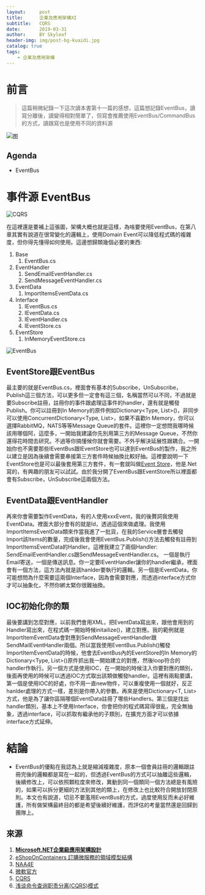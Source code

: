 ```yaml
---
layout:     post
title:      企業及應用架構XI
subtitle:   CQRS
date:       2019-03-31
author:     BY Skyleaf
header-img: img/post-bg-kuaidi.jpg
catalog: true
tags:
    - 企業及應用架構
---
```

# 前言

> 這篇稍微紀錄一下這次讀本書第十一篇的感想，這篇想記錄EventBus，讀寫分離後，讀變得相對簡單了，但寫會推薦使用EventBus/CommandBus的方式，讀跟寫也是使用不同的資料源

![图](https://images.unsplash.com/photo-1545424436-ebfb08353407?ixlib=rb-1.2.1&ixid=eyJhcHBfaWQiOjEyMDd9&auto=format&fit=crop&w=500&q=80)

## Agenda

- EventBus


# 事件源 EventBus

![CQRS](https://www.codeproject.com/KB/architecture/555855/CQRS.jpg)

在這裡還是要補上這張圖，架構大概也就是這樣，為啥要使用EventBus，在第八章其實有說道在很常變化的邏輯上，使用Domain Event可以降低程式碼的複雜度，但你得先懂得如何使用。這邊想歸類幾個必要的東西:

1. Base
   1. EventBus.cs
2. EventHandler
   1. SendEmailEventHandler.cs
   2. SendMessageEventHandler.cs
3. EventData
   1. ImportItemsEventData.cs
4. Interface
   1. IEventBus.cs
   2. IEventData.cs
   3. IEventHandler.cs
   4. IEventStore.cs
5. EventStore
   1. InMemoryEventStore.cs

![EventBus](ttps://i.imgur.com/mhneeYO.png)

## EventStore跟EventBus
最主要的就是EventBus.cs，裡面會有基本的Subscribe，UnSubscribe，Publish這三個方法，可以更多但一定會有這三個，名稱當然可以不同，不過就是要Subscribe註冊，註冊你的事件跟處理這事件的handler，還有就是觸發Publish。你可以註冊到In Memory的原件例如Dictionary<Type, List<Type>>()，非同步可以使用ConcurrentDictionary<Type, List<Type>>，如果不喜歡In Memory，你可以選擇RabbitMQ，NATS等等Message Queue的套件。這裡你一定想問我哪時候該用哪個阿，這麼多，一開始我建議你先別用第三方的Message Queue，不然你還得花時間去研究。不過等你搞懂候你就會需要。不外乎解決延展性跟耦合。一開始你也不需要那些IEventBus跟IEventStore也可以達到EventBus的製作，我之所以建立是因為後續會需要串接第三方套件時候抽換比較好抽。這裡要說明一下EventStore也是可以最後套用第三方套件，有一套就叫做[Event Store](https://eventstore.org/)，他是.Net寫的，有興趣的朋友可以試試。由於我分開了EventBus跟EventStore所以裡面都會有Subscribe，UnSubscribe這兩個方法。

## EventData跟EventHandler
再來你會需要製作EventData，有的人使用xxxEvent，我的後贅詞我使用EventData。裡面大部分會有的就是Id，透過這個來做處理。我使用ImportItemsEventData類來作當我進了一批貨，在我的Service層會去觸發Import該Items的數量，完成後我會使用EventBus.Publish()方法去觸發有註冊到ImportItemsEventData的Handler。這裡我建立了兩個Handler: SendEmailEventHandler.cs跟SendMessageEventHandler.cs。 一個是執行Email寄送，一個是傳送訊息。你一定要IEventHandler讓你的handler繼承，裡面會有一個方法，這方法內就是該hanlder要執行的邏輯。另一個是IEventData，你可能想問為什麼需要這兩個Interface，因為會需要對應，而透過interface方式你才可以抽象化，不然你綁太緊你很難抽換。

## IOC初始化你的類
最後要講到怎麼對應，以前我們會用XML，把EventData寫出來，跟他會用到的Handler寫出來，在程式碼一開始時候initailize()，建立對應。我的範例就是ImportItemEventData會對應到SendMessageEventHandler跟SendMailEventHandler兩個。所以當我使用EventBus.Publish()觸發ImportItemEventData的時候，他會去EventBus內的EventStore的In Memory的Dictionary<Type, List<Type>>()原件抓出我一開始建立的對應，然後loop符合的handler作執行。另一個方式是使用IOC，在一開始的時候注入你要對應的類別，後面再使用的時候可以透過IOC方式取出該類做觸發handler。這裡有兩點要講，第一個是使用IOC的好處，你不用一直new物件，可以重複使用一個就好，反正hanlder處理的方式一樣，差別是你帶入的參數。再來是使用Dictionary<T, List<T>>方式，他是為了讓你區隔哪個EventData註冊了哪些Handlers。第三個是找出handler類別，基本上不使用Interface，你會把你的程式碼寫得很亂，完全無抽象，透過interface，可以抓取有繼承他的子類別，在擴充方面才可以依據interface方式延伸。



# 結論

- EventBus的優點在我認為上就是縮減複雜度，原本一個會員註冊的邏輯跟註冊完後的邏輯都是寫在一起的，但透過EventBus的方式可以抽離這些邏輯，後續修改上，可以依照顆粒度來修改，異動到同一個類同一個方法總是有風險的，如果可以拆分更細的方法到其他的類上，在修改上也比較符合開放封閉原則。本文也有說道，切忌不要濫用EventBus的方式，過度使用反而未必好維護，所有做架構最終目的都是希望後續好維護，而評估的考量當然還是回歸到團隊上。



## 來源

1. [**Microsoft.NET企業級應用架構設計**](https://www.books.com.tw/products/CN11327631)
2. [eShopOnContainers 訂購微服務的領域模型結構](https://docs.microsoft.com/zh-tw/dotnet/standard/microservices-architecture/microservice-ddd-cqrs-patterns/net-core-microservice-domain-model)
3. [NAA4E](https://archive.codeplex.com/?p=naa4e)
4. [微軟官方](https://docs.microsoft.com/zh-tw/dotnet/standard/microservices-architecture/microservice-ddd-cqrs-patterns/microservice-application-layer-implementation-web-api)
5. [CQRS](https://www.codeproject.com/Articles/555855/Introduction-to-CQRS)
6. [浅谈命令查询职责分离(CQRS)模式](http://www.cnblogs.com/yangecnu/p/Introduction-CQRS.html)



